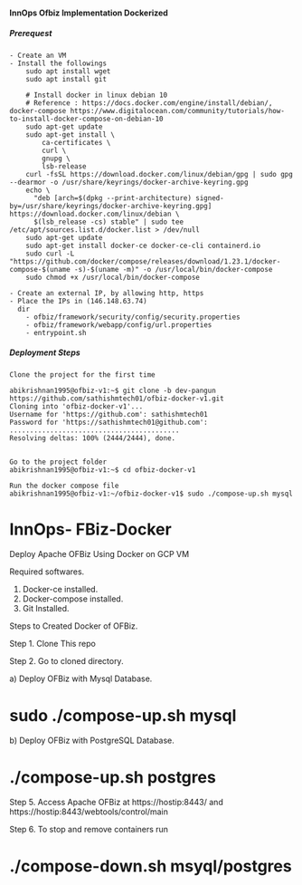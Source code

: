 #### InnOps Ofbiz Implementation Dockerized

##### Prerequest
    
    - Create an VM
    - Install the followings
        sudo apt install wget
        sudo apt install git
        
        # Install docker in linux debian 10 
        # Reference : https://docs.docker.com/engine/install/debian/, docker-compose https://www.digitalocean.com/community/tutorials/how-to-install-docker-compose-on-debian-10
        sudo apt-get update
        sudo apt-get install \
            ca-certificates \
            curl \
            gnupg \
            lsb-release
        curl -fsSL https://download.docker.com/linux/debian/gpg | sudo gpg --dearmor -o /usr/share/keyrings/docker-archive-keyring.gpg
        echo \
          "deb [arch=$(dpkg --print-architecture) signed-by=/usr/share/keyrings/docker-archive-keyring.gpg] https://download.docker.com/linux/debian \
          $(lsb_release -cs) stable" | sudo tee /etc/apt/sources.list.d/docker.list > /dev/null
        sudo apt-get update
        sudo apt-get install docker-ce docker-ce-cli containerd.io
        sudo curl -L "https://github.com/docker/compose/releases/download/1.23.1/docker-compose-$(uname -s)-$(uname -m)" -o /usr/local/bin/docker-compose
        sudo chmod +x /usr/local/bin/docker-compose
        
    - Create an external IP, by allowing http, https
    - Place the IPs in (146.148.63.74)
      dir 
        - ofbiz/framework/security/config/security.properties        
        - ofbiz/framework/webapp/config/url.properties
        - entrypoint.sh

##### Deployment Steps
    
    Clone the project for the first time
    
    abikrishnan1995@ofbiz-v1:~$ git clone -b dev-pangun https://github.com/sathishmtech01/ofbiz-docker-v1.git
    Cloning into 'ofbiz-docker-v1'...
    Username for 'https://github.com': sathishmtech01
    Password for 'https://sathishmtech01@github.com': 
    ..........................................
    Resolving deltas: 100% (2444/2444), done.
    
    
    Go to the project folder
    abikrishnan1995@ofbiz-v1:~$ cd ofbiz-docker-v1
    
    Run the docker compose file
    abikrishnan1995@ofbiz-v1:~/ofbiz-docker-v1$ sudo ./compose-up.sh mysql

# InnOps- FBiz-Docker
Deploy Apache OFBiz Using Docker on GCP VM

Required softwares.
1. Docker-ce installed.
2. Docker-compose installed.
3. Git Installed.

Steps to  Created Docker of OFBiz.

Step 1. Clone This repo

Step 2. Go to cloned directory.

a) Deploy OFBiz with Mysql Database.
# sudo ./compose-up.sh mysql
 
b) Deploy OFBiz with PostgreSQL Database.
# ./compose-up.sh postgres

Step 5. Access Apache OFBiz at https://hostip:8443/ and https://hostip:8443/webtools/control/main

Step 6. To stop and remove containers run
# ./compose-down.sh msyql/postgres
 


